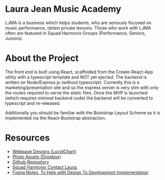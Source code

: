 # Laura Jean Music Academy

LJMA is a business which helps students, who are seriously focused on music performance, obtain private lessons. Those who work with LJMA often are featured in Squad Harmonix Groups (Performance, Seniors, Juniors).

# About the Project

The front end is built using React, scaffolded from the Create-React-App utility with a typescript template and NOT yet ejected. The backend is written on Node/Express.js (without typescript). Currently this is a marketing/presentation site and so the express server is very slim with only the routes required to serve the static files. Once the MVP is launched (which requires minimal backend code) the backend will be converted to typescript and re-released.

Additionally you should be familiar with the Bootstrap Layout Scheme as it is implemented via the React-Bootstrap abstraction.

# Resources

- [Webpage Designs (LucidChart)](https://lucid.app/lucidchart/23b096cb-e8a2-4282-b53a-bfdc18a22827/edit?shared=true&page=0_0#?folder_id=home&browser=icon)
- [Photo Assets (Dropbox)](https://www.dropbox.com/sh/u1s41axi26fxq7m/AABcoLWSP5xHOA3XCVz0Y_Cca?dl=0)
- [Github Repository](https://github.com/bennentterprise/ljma-marketing-web)
- [Squad Harmonix Contact Laura:](https://github.com/BennEntterprise/squadharmonix-marketing-web/blob/main/info@squadharmonix.com)
- [Figma Notes, To Help with Design To Development Implementation](https://www.figma.com/file/H1WR6plRicpQQ3qpNz71zp/Squad?node-id=0%3A1)
